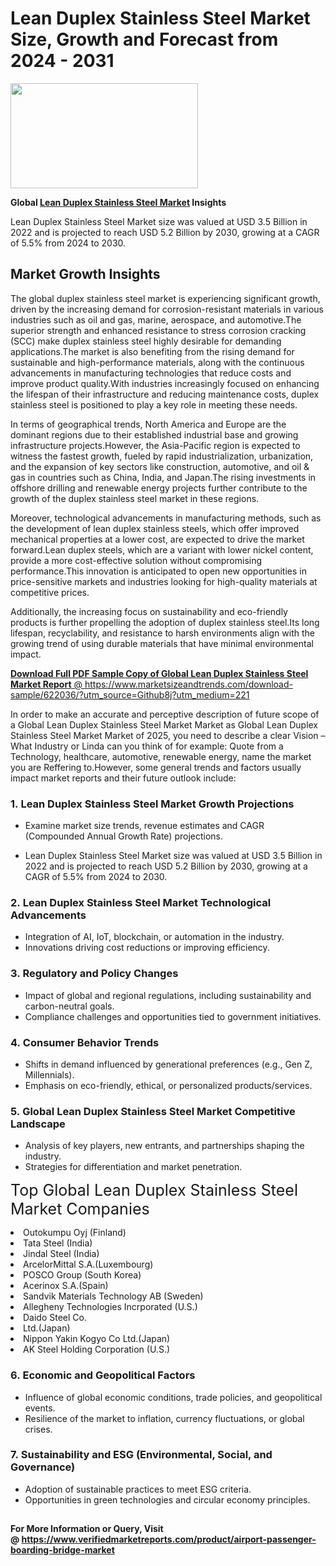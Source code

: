 <H1>Lean Duplex Stainless Steel Market Size, Growth and Forecast from 2024 - 2031</H1><img class="aligncenter size-medium wp-image-584254" src="https://thirdeyenews.in/wp-content/uploads/2024/09/Global-Market-Research-300x168.jpeg" alt="" width="300" height="168" /><p><strong>Global&nbsp;<a href="https://www.marketsizeandtrends.com/download-sample/622036/?utm_source=Github8j?utm_medium=221">Lean Duplex Stainless Steel Market</a> Insights</strong></p><p>Lean Duplex Stainless Steel Market size was valued at USD 3.5 Billion in 2022 and is projected to reach USD 5.2 Billion by 2030, growing at a CAGR of 5.5% from 2024 to 2030.</p><p><h2>Market Growth Insights</h2> <p>The global duplex stainless steel market is experiencing significant growth, driven by the increasing demand for corrosion-resistant materials in various industries such as oil and gas, marine, aerospace, and automotive.The superior strength and enhanced resistance to stress corrosion cracking (SCC) make duplex stainless steel highly desirable for demanding applications.The market is also benefiting from the rising demand for sustainable and high-performance materials, along with the continuous advancements in manufacturing technologies that reduce costs and improve product quality.With industries increasingly focused on enhancing the lifespan of their infrastructure and reducing maintenance costs, duplex stainless steel is positioned to play a key role in meeting these needs.</p> <p><a href="#"></a></p> <p>In terms of geographical trends, North America and Europe are the dominant regions due to their established industrial base and growing infrastructure projects.However, the Asia-Pacific region is expected to witness the fastest growth, fueled by rapid industrialization, urbanization, and the expansion of key sectors like construction, automotive, and oil & gas in countries such as China, India, and Japan.The rising investments in offshore drilling and renewable energy projects further contribute to the growth of the duplex stainless steel market in these regions.</p> <p>Moreover, technological advancements in manufacturing methods, such as the development of lean duplex stainless steels, which offer improved mechanical properties at a lower cost, are expected to drive the market forward.Lean duplex steels, which are a variant with lower nickel content, provide a more cost-effective solution without compromising performance.This innovation is anticipated to open new opportunities in price-sensitive markets and industries looking for high-quality materials at competitive prices.</p> <p>Additionally, the increasing focus on sustainability and eco-friendly products is further propelling the adoption of duplex stainless steel.Its long lifespan, recyclability, and resistance to harsh environments align with the growing trend of using durable materials that have minimal environmental impact.</p> <p><a href="#"></p><p><span class=""><strong>Download Full PDF Sample Copy of Global Lean Duplex Stainless Steel Market Report</strong> @ <a href="https://www.marketsizeandtrends.com/download-sample/622036/?utm_source=Github8j?utm_medium=221" target="_blank">https://www.marketsizeandtrends.com/download-sample/622036/?utm_source=Github8j?utm_medium=221</a></span></p><p>In order to make an accurate and perceptive description of future scope of a Global&nbsp;Lean Duplex Stainless Steel Market Market as Global&nbsp;Lean Duplex Stainless Steel Market Market of 2025, you need to describe a clear Vision &ndash; What Industry or Linda can you think of for example: Quote from a Technology, healthcare, automotive, renewable energy, name the market you are Reffering to.However, some general trends and factors usually impact market reports and their future outlook include:</p><h3>1.&nbsp;<strong>Lean Duplex Stainless Steel Market Growth Projections</strong></h3><ul><li>Examine market size trends, revenue estimates and CAGR (Compounded Annual Growth Rate) projections.</li><li><p>Lean Duplex Stainless Steel Market size was valued at USD 3.5 Billion in 2022 and is projected to reach USD 5.2 Billion by 2030, growing at a CAGR of 5.5% from 2024 to 2030.</p></li></ul><h3>2.&nbsp;<strong>Lean Duplex Stainless Steel Market Technological Advancements</strong></h3><ul><li>Integration of AI, IoT, blockchain, or automation in the industry.</li><li>Innovations driving cost reductions or improving efficiency.</li></ul><h3>3.&nbsp;<strong>Regulatory and Policy Changes</strong></h3><ul><li>Impact of global and regional regulations, including sustainability and carbon-neutral goals.</li><li>Compliance challenges and opportunities tied to government initiatives.</li></ul><h3>4.&nbsp;<strong>Consumer Behavior Trends</strong></h3><ul><li>Shifts in demand influenced by generational preferences (e.g., Gen Z, Millennials).</li><li>Emphasis on eco-friendly, ethical, or personalized products/services.</li></ul><h3>5.&nbsp;<strong>Global Lean Duplex Stainless Steel Market Competitive Landscape</strong></h3><ul><li>Analysis of key players, new entrants, and partnerships shaping the industry.</li><li>Strategies for differentiation and market penetration.</li></ul><p data-pm-slice="1 1 []"><span style="color: inherit; font-family: inherit; font-size: 25px;">Top Global Lean Duplex Stainless Steel Market Companies</span></p><div class="" data-test-id=""><p><li>Outokumpu Oyj (Finland)</li><li> Tata Steel (India)</li><li> Jindal Steel (India)</li><li> ArcelorMittal S.A.(Luxembourg)</li><li> POSCO Group (South Korea)</li><li> Acerinox S.A.(Spain)</li><li> Sandvik Materials Technology AB (Sweden)</li><li> Allegheny Technologies Incrporated (U.S.)</li><li> Daido Steel Co.</li><li> Ltd.(Japan)</li><li> Nippon Yakin Kogyo Co Ltd.(Japan)</li><li> AK Steel Holding Corporation (U.S.)</li></p></div><h3>6.&nbsp;<strong>Economic and Geopolitical Factors</strong></h3><ul><li>Influence of global economic conditions, trade policies, and geopolitical events.</li><li>Resilience of the market to inflation, currency fluctuations, or global crises.</li></ul><h3>7.&nbsp;<strong>Sustainability and ESG (Environmental, Social, and Governance)</strong></h3><ul><li>Adoption of sustainable practices to meet ESG criteria.</li><li>Opportunities in green technologies and circular economy principles.</li></ul><h2><strong style="font-size: 14px;">For More Information or Query, Visit @&nbsp;</strong><a style="background-color: #ffffff; font-size: 14px;" href="https://www.marketsizeandtrends.com/report/lean-duplex-stainless-steel-market/" target="_blank">https://www.verifiedmarketreports.com/product/airport-passenger-boarding-bridge-market</a></h2>